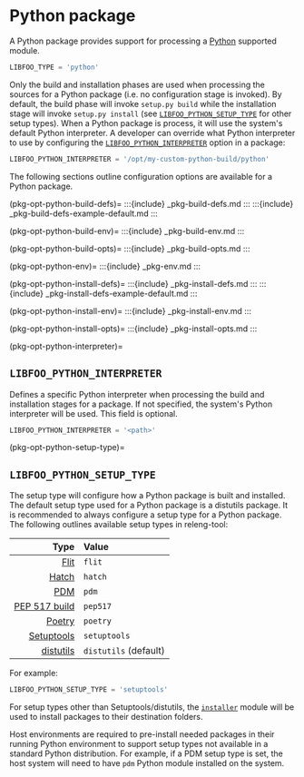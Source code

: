 # Python package

A Python package provides support for processing a [Python][python]
supported module.

```python
LIBFOO_TYPE = 'python'
```

Only the build and installation phases are used when processing the sources
for a Python package (i.e. no configuration stage is invoked). By default,
the build phase will invoke `setup.py build` while the installation stage
will invoke `setup.py install` (see
[`LIBFOO_PYTHON_SETUP_TYPE`](pkg-opt-python-setup-type) for other setup
types). When a Python package is process, it will use the system's
default Python interpreter. A developer can override what Python interpreter
to use by configuring the
[`LIBFOO_PYTHON_INTERPRETER`](pkg-opt-python-interpreter) option in a
package:

```python
LIBFOO_PYTHON_INTERPRETER = '/opt/my-custom-python-build/python'
```

The following sections outline configuration options are available for a
Python package.

(pkg-opt-python-build-defs)=
:::{include} _pkg-build-defs.md
:::
:::{include} _pkg-build-defs-example-default.md
:::

(pkg-opt-python-build-env)=
:::{include} _pkg-build-env.md
:::

(pkg-opt-python-build-opts)=
:::{include} _pkg-build-opts.md
:::

(pkg-opt-python-env)=
:::{include} _pkg-env.md
:::

(pkg-opt-python-install-defs)=
:::{include} _pkg-install-defs.md
:::
:::{include} _pkg-install-defs-example-default.md
:::

(pkg-opt-python-install-env)=
:::{include} _pkg-install-env.md
:::

(pkg-opt-python-install-opts)=
:::{include} _pkg-install-opts.md
:::

(pkg-opt-python-interpreter)=
## `LIBFOO_PYTHON_INTERPRETER`

Defines a specific Python interpreter when processing the build and
installation stages for a package. If not specified, the system's Python
interpreter will be used. This field is optional.

```python
LIBFOO_PYTHON_INTERPRETER = '<path>'
```

(pkg-opt-python-setup-type)=
## `LIBFOO_PYTHON_SETUP_TYPE`

The setup type will configure how a Python package is built and installed.
The default setup type used for a Python package is a distutils package. It
is recommended to always configure a setup type for a Python package.
The following outlines available setup types in releng-tool:

| Type                        | Value |
| --------------------------: | :- |
| [Flit][flit]                | `flit`
| [Hatch][hatch]              | `hatch`
| [PDM][pdm]                  | `pdm`
| [PEP 517 build][pypa-build] | `pep517`
| [Poetry][poetry]            | `poetry`
| [Setuptools][setuptools]    | `setuptools`
| [distutils][distutils]      | `distutils` (default)

For example:

```python
LIBFOO_PYTHON_SETUP_TYPE = 'setuptools'
```

For setup types other than Setuptools/distutils, the [`installer`][installer]
module will be used to install packages to their destination folders.

Host environments are required to pre-install needed packages in their
running Python environment to support setup types not available in a
standard Python distribution. For example, if a PDM setup type is set,
the host system will need to have `pdm` Python module installed on
the system.

[distutils]: https://docs.python.org/3.11/library/distutils.html
[flit]: https://flit.pypa.io
[hatch]: https://hatch.pypa.io
[installer]: https://installer.pypa.io/
[pdm]: https://pdm-project.org/
[poetry]: https://python-poetry.org/
[pypa-build]: https://build.pypa.io/
[python]: https://www.python.org/
[setuptools]: https://setuptools.pypa.io
